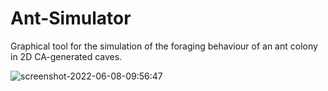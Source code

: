 # Ant-Simulator
Graphical tool for the simulation of the foraging behaviour of an ant colony in 2D CA-generated caves.

![screenshot-2022-06-08-09:56:47](https://user-images.githubusercontent.com/43698284/172564168-6268a736-4772-4452-bd1b-a814d0b85036.png)

